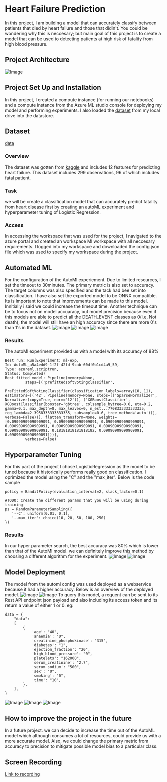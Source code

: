 # Heart Failure Prediction
In this project, I am building a model that can accurately classify between patients that died by heart failure and those that didin't. You could be wondering why this is neccesary; but main goal of this project is to create a model that can be used to detecting patients at high risk of fatality from high blood pressure.

## Project Architecture
![Image](capstone-diagram.png)

## Project Set Up and Installation
In this project, I created a compute instance (for running our notebooks) and a compute instance from the Azure ML studio console for deploying my model and performing experiments. I also loaded the [dataset](https://www.kaggle.com/datasets/andrewmvd/heart-failure-clinical-data) from my local drive into the datastore.

## Dataset
[data](https://www.kaggle.com/datasets/andrewmvd/heart-failure-clinical-data)

### Overview
The dataset was gotten from [kaggle](https://www.kaggle.com/datasets/andrewmvd/heart-failure-clinical-data) and includes 12 features for predicting heart failure. This dataset includes 299 observations, 96 of which includes fatal patient.

### Task
we will be create a classification model that can accurately predict fatality from heart disease first by creating an autoML experiment and hyperparameter tuning of Logistic Regression.

### Access
In accessing the workspace that was used for the project, I navigated to the azure portal and created an workspace Ml workspace with all neccesary requirements. I logged into my workspace and downloaded the config.json file which was used to specify my workspace during the project.

## Automated ML
For the configuration of the AutoMl experiement. Due to limited resources, I set the timeout to 30minutes. The primary metric is also set to accuracy. The target columns was also specified and the tack had bee set into classification. I have also set the exported model to be ONNX compatible. Its is important to note that improvements can be made to this model. Innitially i said we could increase the timeout time. Another technique can be to focus not on model accuaracy, but model precision because even if this models are able to predict all the DEATH_EVENT classes as 0(i.e, Not death), the model will still have an high accuracy since there are more 0's than 1's in the dataset.
![Image](AutoMLwidget1.png)
![Image](AutoMLwidget2.png)
![Image](AutoMLwidget3.png)

### Results
The autoMl experiment provided us with a model with its accuracy of 88%
```
Best run: Run(Experiment: ml-exp,
Id: AutoML_a5a4edd9-1f2f-42fd-9cab-60df0b1cd4a9_59,
Type: azureml.scriptrun,
Status: Completed)
Best fitted model: Pipeline(memory=None,
         steps=[('prefittedsoftvotingclassifier',
                 PreFittedSoftVotingClassifier(classification_labels=array([0, 1]), estimators=[('42', Pipeline(memory=None, steps=[('SparseNormalizer', Normalizer(copy=True, norm='l2')), ('XGBoostClassifier', XGBoostClassifier(booster='gbtree', colsample_bytree=0.6, eta=0.2, gamma=0.1, max_depth=8, max_leaves=0, n_est...7708333333333335, reg_lambda=2.3958333333333335, subsample=0.6, tree_method='auto'))], verbose=False))], flatten_transform=None, weights=[0.09090909090909091, 0.09090909090909091, 0.09090909090909091, 0.09090909090909091, 0.09090909090909091, 0.09090909090909091, 0.09090909090909091, 0.18181818181818182, 0.09090909090909091, 0.09090909090909091]))],
         verbose=False)

```
## Hyperparameter Tuning
 For this part of the project I chose LogisticRegression as the model to be tuned because it historically performs really good on classification. I oprimized the model using the "C" and the "max_iter". Below is the code sample
 ```
 policy = BanditPolicy(evaluation_interval=2, slack_factor=0.1)

#TODO: Create the different params that you will be using during training
ps = RandomParameterSampling({
    '--C': uniform(0.01, 0.1),
    '--max_iter': choice(10, 20, 50, 100, 250)
})
 ```
### Results
In our hyper parameter search, the best accuracy was 80% which is lower than that of the AutoMl model. we can definitely improve this method by choosing a different algorithm for the experiment.
![Image](sdk-sweep-bestrunID.png)
![Image](sdk-sweep-done.png)


## Model Deployment
The model from the automl config was used deployed as a webservice because it had a higher accuracy. 
Below is an overview of the deployed model.
![Image](endpoint1.png)
![Image](endpoint2.png)
To query this model, a requent can be sent to its Rest API endpoint json payload and also including its access token and its return a value of either 1 or 0.
eg:
```
data = {
    "data":
    [
        {
            'age': "40",
            'anaemia': "0",
            'creatinine_phosphokinase': "315",
            'diabetes': "1",
            'ejection_fraction': "20",
            'high_blood_pressure': "0",
            'platelets': "162000",
            'serum_creatinine': "2.7",
            'serum_sodium': "500",
            'sex': "0",
            'smoking': "0",
            'time': "10",
        },
    ],
}
```
![Image](request1.png)
![Image](request2.png)
![Image](request3.png)
## How to improve the project in the future
In a future project. we can decide to increase the time out of the AutoML model which although consumes a lot of resources, could provide us with a more accurate model. Also, we could change the primary metric from accuracy to precision to mitigate possible model bias to a particular class.

## Screen Recording
[Link to recording](https://drive.google.com/file/d/1fYRqO6xzmKY5gqsnNsz-fZDjez0IT_t3/view?usp=sharing)
